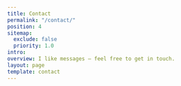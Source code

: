 ```yaml
---
title: Contact
permalink: "/contact/"
position: 4
sitemap:
  exclude: false
  priority: 1.0
intro: 
overview: I like messages — feel free to get in touch.
layout: page
template: contact
---
```



